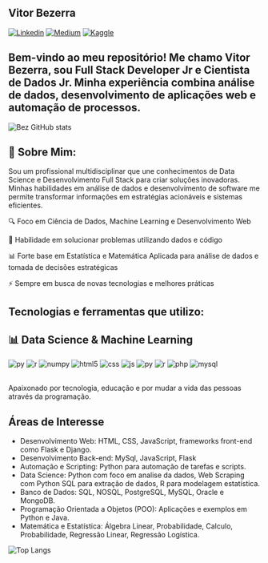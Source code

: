 ## Vitor Bezerra

[![Linkedin](https://img.shields.io/badge/LinkedIn-0077B5?style=for-the-badge&logo=linkedin&logoColor=white)]([https://www.linkedin.com/in/vitorbzerra/])
[![Medium](https://img.shields.io/badge/Medium-12100E?style=for-the-badge&logo=medium&logoColor=white)](https://medium.com/@vitorpbzerra)
[![Kaggle](https://img.shields.io/badge/Kaggle-20BEFF?style=for-the-badge&logo=Kaggle&logoColor=white)](https://www.kaggle.com/vitorbzerra)

## Bem-vindo ao meu repositório! Me chamo Vitor Bezerra, sou Full Stack Developer Jr e Cientista de Dados Jr. Minha experiência combina análise de dados, desenvolvimento de aplicações web e automação de processos.

![Bez GitHub stats](https://github-readme-stats.vercel.app/api?username=vitorbzerra99&show_icons=true&theme=transparent)

## 🚀 Sobre Mim:
Sou um profissional multidisciplinar que une conhecimentos de Data Science e Desenvolvimento Full Stack para criar soluções inovadoras. Minhas habilidades em análise de dados e desenvolvimento de software me permite transformar informações em estratégias acionáveis e sistemas eficientes.

🔍 Foco em Ciência de Dados, Machine Learning e Desenvolvimento Web

🎯 Habilidade em solucionar problemas utilizando dados e código

📊 Forte base em Estatística e Matemática Aplicada para análise de dados e tomada de decisões estratégicas

⚡ Sempre em busca de novas tecnologias e melhores práticas

## Tecnologias e ferramentas que utilizo:
## 📊 Data Science & Machine Learning
<div style="display: inline_block">
<img align="center" alt="py" src="https://img.shields.io/badge/Python-3776AB?style=for-the-badge&logo=python&logoColor=white" />
<img align="center" alt="r" src="https://img.shields.io/badge/R-276DC3?style=for-the-badge&logo=r&logoColor=white" />
<img align="center" alt="numpy" src="https://img.shields.io/badge/NumPy-4DABCF?logo=numpy&logoColor=fff />


</div><br/>

<div style="display: inline_block">
  <img align="center" alt="html5" src="https://img.shields.io/badge/HTML5-E34F26?style=for-the-badge&logo=html5&logoColor=white" />
  <img align="center" alt="css" src="https://img.shields.io/badge/CSS3-1572B6?style=for-the-badge&logo=css3&logoColor=white" />
  <img align="center" alt="js" src="https://img.shields.io/badge/JavaScript-F7DF1E?style=for-the-badge&logo=javascript&logoColor=black" />
  <img align="center" alt="py" src="https://img.shields.io/badge/Python-3776AB?style=for-the-badge&logo=python&logoColor=white" />
  <img align="center" alt="r" src="https://img.shields.io/badge/R-276DC3?style=for-the-badge&logo=r&logoColor=white" />
  <img align="center" alt="php" src="https://img.shields.io/badge/PHP-777BB4?style=for-the-badge&logo=php&logoColor=white" />
  <img align="center" alt="mysql" src="https://img.shields.io/badge/MySQL-00000F?style=for-the-badge&logo=mysql&logoColor=white" />
</div><br/>

Apaixonado por tecnologia, educação e por mudar a vida das pessoas através da programação.
## Áreas de Interesse

- Desenvolvimento Web: HTML, CSS, JavaScript, frameworks front-end como Flask e Django. 
- Desenvolvimento Back-end: MySql, JavaScript, Flask
- Automação e Scripting: Python para automação de tarefas e scripts.
- Data Science: Python com foco em analise da dados, Web Scraping com Python SQL para extração de dados, R para modelagem estatística.
- Banco de Dados: SQL, NOSQL, PostgreSQL, MySQL, Oracle e MongoDB. 
- Programação Orientada a Objetos (POO): Aplicações e exemplos em Python e Java.
- Matemática e Estatística: Álgebra Linear, Probabilidade, Calculo, Probabilidade, Regressão Linear, Regressão Logística. 

![Top Langs](https://github-readme-stats.vercel.app/api/top-langs/?username=vitorbzerra99&hide_progress=true)


